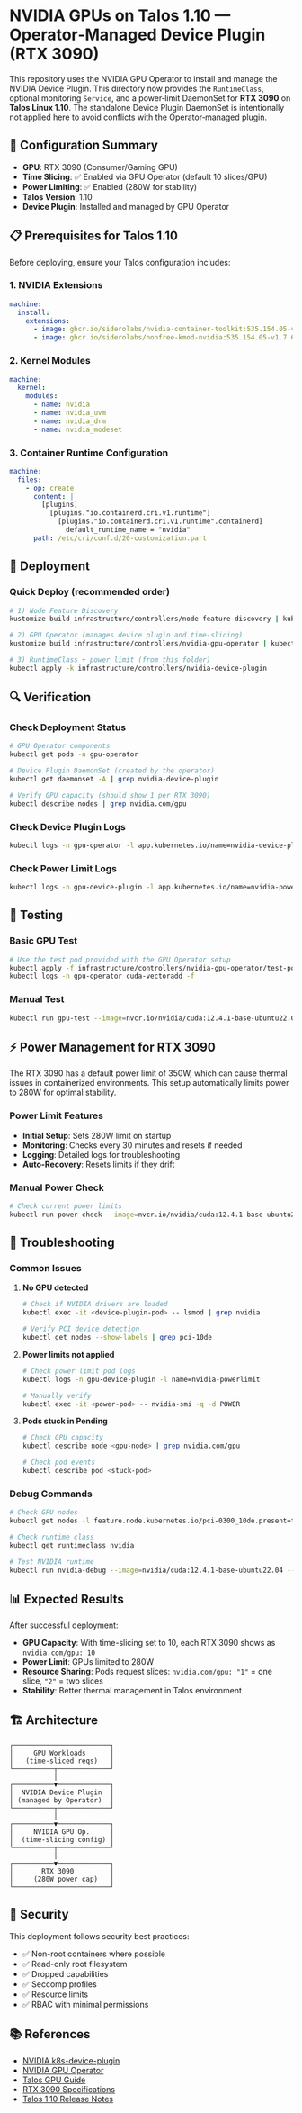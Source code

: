 # NVIDIA GPUs on Talos 1.10 — Operator‑Managed Device Plugin (RTX 3090)

This repository uses the NVIDIA GPU Operator to install and manage the NVIDIA Device Plugin. This directory now provides the `RuntimeClass`, optional monitoring `Service`, and a power‑limit DaemonSet for **RTX 3090** on **Talos Linux 1.10**. The standalone Device Plugin DaemonSet is intentionally not applied here to avoid conflicts with the Operator‑managed plugin.

## 🎯 Configuration Summary

- **GPU**: RTX 3090 (Consumer/Gaming GPU)
- **Time Slicing**: ✅ Enabled via GPU Operator (default 10 slices/GPU)
- **Power Limiting**: ✅ Enabled (280W for stability)
- **Talos Version**: 1.10
- **Device Plugin**: Installed and managed by GPU Operator

## 📋 Prerequisites for Talos 1.10

Before deploying, ensure your Talos configuration includes:

### 1. NVIDIA Extensions
```yaml
machine:
  install:
    extensions:
      - image: ghcr.io/siderolabs/nvidia-container-toolkit:535.154.05-v1.14.6
      - image: ghcr.io/siderolabs/nonfree-kmod-nvidia:535.154.05-v1.7.6
```

### 2. Kernel Modules
```yaml
machine:
  kernel:
    modules:
      - name: nvidia
      - name: nvidia_uvm
      - name: nvidia_drm
      - name: nvidia_modeset
```

### 3. Container Runtime Configuration
```yaml
machine:
  files:
    - op: create
      content: |
        [plugins]
          [plugins."io.containerd.cri.v1.runtime"]
            [plugins."io.containerd.cri.v1.runtime".containerd]
              default_runtime_name = "nvidia"
      path: /etc/cri/conf.d/20-customization.part
```

## 🚀 Deployment

### Quick Deploy (recommended order)
```bash
# 1) Node Feature Discovery
kustomize build infrastructure/controllers/node-feature-discovery | kubectl apply -f -

# 2) GPU Operator (manages device plugin and time-slicing)
kustomize build infrastructure/controllers/nvidia-gpu-operator | kubectl apply -f -

# 3) RuntimeClass + power limit (from this folder)
kubectl apply -k infrastructure/controllers/nvidia-device-plugin
```

## 🔍 Verification

### Check Deployment Status
```bash
# GPU Operator components
kubectl get pods -n gpu-operator

# Device Plugin DaemonSet (created by the operator)
kubectl get daemonset -A | grep nvidia-device-plugin

# Verify GPU capacity (should show 1 per RTX 3090)
kubectl describe nodes | grep nvidia.com/gpu
```

### Check Device Plugin Logs
```bash
kubectl logs -n gpu-operator -l app.kubernetes.io/name=nvidia-device-plugin
```

### Check Power Limit Logs
```bash
kubectl logs -n gpu-device-plugin -l app.kubernetes.io/name=nvidia-powerlimit
```

## 🧪 Testing

### Basic GPU Test
```bash
# Use the test pod provided with the GPU Operator setup
kubectl apply -f infrastructure/controllers/nvidia-gpu-operator/test-pod.yaml
kubectl logs -n gpu-operator cuda-vectoradd -f
```

### Manual Test
```bash
kubectl run gpu-test --image=nvcr.io/nvidia/cuda:12.4.1-base-ubuntu22.04 --restart=Never --rm -it --overrides='{"spec":{"runtimeClassName":"nvidia","tolerations":[{"key":"nvidia.com/gpu","operator":"Exists","effect":"NoSchedule"}],"nodeSelector":{"feature.node.kubernetes.io/pci-0300_10de.present":"true"},"containers":[{"name":"gpu-test","image":"nvcr.io/nvidia/cuda:12.4.1-base-ubuntu22.04","resources":{"limits":{"nvidia.com/gpu":"1"}},"command":["nvidia-smi"]}]}}'
```

## ⚡ Power Management for RTX 3090

The RTX 3090 has a default power limit of 350W, which can cause thermal issues in containerized environments. This setup automatically limits power to 280W for optimal stability.

### Power Limit Features
- **Initial Setup**: Sets 280W limit on startup
- **Monitoring**: Checks every 30 minutes and resets if needed
- **Logging**: Detailed logs for troubleshooting
- **Auto-Recovery**: Resets limits if they drift

### Manual Power Check
```bash
# Check current power limits
kubectl run power-check --image=nvcr.io/nvidia/cuda:12.4.1-base-ubuntu22.04 --restart=Never --rm -it --overrides='{"spec":{"runtimeClassName":"nvidia","tolerations":[{"key":"nvidia.com/gpu","operator":"Exists","effect":"NoSchedule"}],"nodeSelector":{"feature.node.kubernetes.io/pci-0300_10de.present":"true"},"containers":[{"name":"power-check","image":"nvcr.io/nvidia/cuda:12.4.1-base-ubuntu22.04","command":["nvidia-smi","--query-gpu=index,name,power.limit,power.draw","--format=csv"]}]}}'
```

## 🔧 Troubleshooting

### Common Issues

1. **No GPU detected**
   ```bash
   # Check if NVIDIA drivers are loaded
   kubectl exec -it <device-plugin-pod> -- lsmod | grep nvidia
   
   # Verify PCI device detection
   kubectl get nodes --show-labels | grep pci-10de
   ```

2. **Power limits not applied**
   ```bash
   # Check power limit pod logs
   kubectl logs -n gpu-device-plugin -l name=nvidia-powerlimit
   
   # Manually verify
   kubectl exec -it <power-pod> -- nvidia-smi -q -d POWER
   ```

3. **Pods stuck in Pending**
   ```bash
   # Check GPU capacity
   kubectl describe node <gpu-node> | grep nvidia.com/gpu
   
   # Check pod events
   kubectl describe pod <stuck-pod>
   ```

### Debug Commands
```bash
# Check GPU nodes
kubectl get nodes -l feature.node.kubernetes.io/pci-0300_10de.present=true

# Check runtime class
kubectl get runtimeclass nvidia

# Test NVIDIA runtime
kubectl run nvidia-debug --image=nvidia/cuda:12.4.1-base-ubuntu22.04 --restart=Never --rm -it --overrides='{"spec":{"runtimeClassName":"nvidia","containers":[{"name":"nvidia-debug","image":"nvidia/cuda:12.4.1-base-ubuntu22.04","command":["nvidia-smi"]}]}}'
```

## 📊 Expected Results

After successful deployment:
- **GPU Capacity**: With time-slicing set to 10, each RTX 3090 shows as `nvidia.com/gpu: 10`
- **Power Limit**: GPUs limited to 280W
- **Resource Sharing**: Pods request slices: `nvidia.com/gpu: "1"` = one slice, `"2"` = two slices
- **Stability**: Better thermal management in Talos environment

## 🏗️ Architecture

```
┌────────────────────────┐
│     GPU Workloads      │
│   (time-sliced reqs)   │
└──────────┬─────────────┘
           │
┌──────────▼─────────────┐
│  NVIDIA Device Plugin  │
│ (managed by Operator)  │
└──────────┬─────────────┘
           │
┌──────────▼─────────────┐
│     NVIDIA GPU Op.     │
│  (time-slicing config) │
└──────────┬─────────────┘
           │
┌──────────▼─────────────┐
│       RTX 3090         │
│     (280W power cap)   │
└────────────────────────┘
```

## 🔐 Security

This deployment follows security best practices:
- ✅ Non-root containers where possible
- ✅ Read-only root filesystem
- ✅ Dropped capabilities
- ✅ Seccomp profiles
- ✅ Resource limits
- ✅ RBAC with minimal permissions

## 📚 References

- [NVIDIA k8s-device-plugin](https://github.com/NVIDIA/k8s-device-plugin)
- [NVIDIA GPU Operator](https://docs.nvidia.com/datacenter/cloud-native/gpu-operator/)
- [Talos GPU Guide](https://www.talos.dev/v1.10/advanced/gpu/)
- [RTX 3090 Specifications](https://www.nvidia.com/en-us/geforce/graphics-cards/30-series/rtx-3090/)
- [Talos 1.10 Release Notes](https://github.com/siderolabs/talos/releases/tag/v1.10.0)